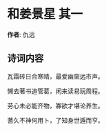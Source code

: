 # 和姜景星  其一

**作者**: 仇远

## 诗词内容

瓦霜砖日合寒晴，最爱幽窗远市声。

懒去著书追管葛，闲来读易玩周程。

劳心未必能齐物，寡欲才堪论养生。

蓍久不神何用卜，了知身世遁而亨。

